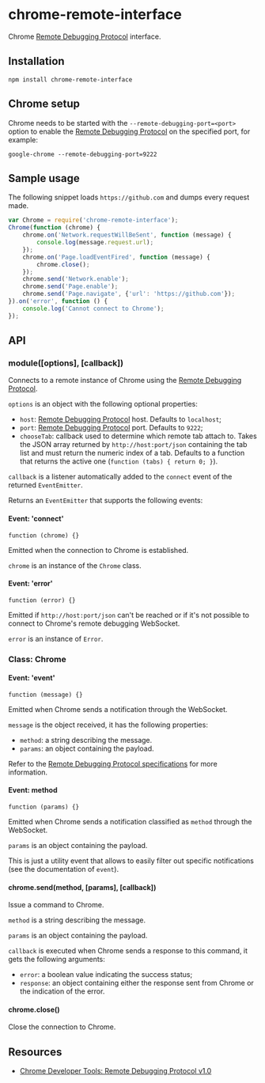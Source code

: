 chrome-remote-interface
=======================

Chrome [Remote Debugging Protocol][1] interface.

Installation
------------

    npm install chrome-remote-interface

Chrome setup
------------

Chrome needs to be started with the `--remote-debugging-port=<port>` option to
enable the [Remote Debugging Protocol][1] on the specified port, for example:

    google-chrome --remote-debugging-port=9222

Sample usage
------------

The following snippet loads `https://github.com` and dumps every request made.

```javascript
var Chrome = require('chrome-remote-interface');
Chrome(function (chrome) {
    chrome.on('Network.requestWillBeSent', function (message) {
        console.log(message.request.url);
    });
    chrome.on('Page.loadEventFired', function (message) {
        chrome.close();
    });
    chrome.send('Network.enable');
    chrome.send('Page.enable');
    chrome.send('Page.navigate', {'url': 'https://github.com'});
}).on('error', function () {
    console.log('Cannot connect to Chrome');
});
```

API
---

### module([options], [callback])

Connects to a remote instance of Chrome using the [Remote Debugging
Protocol][1].

`options` is an object with the following optional properties:

- `host`: [Remote Debugging Protocol][1] host. Defaults to `localhost`;
- `port`: [Remote Debugging Protocol][1] port. Defaults to `9222`;
- `chooseTab`: callback used to determine which remote tab attach to. Takes the
  JSON array returned by `http://host:port/json` containing the tab list and
  must return the numeric index of a tab. Defaults to a function that returns
  the active one (`function (tabs) { return 0; }`).

`callback` is a listener automatically added to the `connect` event of the
returned `EventEmitter`.

Returns an `EventEmitter` that supports the following events:

#### Event: 'connect'

    function (chrome) {}

Emitted when the connection to Chrome is established.

`chrome` is an instance of the `Chrome` class.

#### Event: 'error'

    function (error) {}

Emitted if `http://host:port/json` can't be reached or if it's not possible to
connect to Chrome's remote debugging WebSocket.

`error` is an instance of `Error`.

### Class: Chrome

#### Event: 'event'

    function (message) {}

Emitted when Chrome sends a notification through the WebSocket.

`message` is the object received, it has the following properties:

- `method`: a string describing the message.
- `params`: an object containing the payload.

Refer to the [Remote Debugging Protocol specifications][1] for more information.

#### Event: method

    function (params) {}

Emitted when Chrome sends a notification classified as `method` through the
WebSocket.

`params` is an object containing the payload.

This is just a utility event that allows to easily filter out specific
notifications (see the documentation of `event`).

#### chrome.send(method, [params], [callback])

Issue a command to Chrome.

`method` is a string describing the message.

`params` is an object containing the payload.

`callback` is executed when Chrome sends a response to this command, it gets the
following arguments:

- `error`: a boolean value indicating the success status;
- `response`: an object containing either the response sent from Chrome or the
  indication of the error.

#### chrome.close()

Close the connection to Chrome.

Resources
---------

- [Chrome Developer Tools: Remote Debugging Protocol v1.0][1]

[1]: https://developers.google.com/chrome-developer-tools/docs/protocol/1.0/
